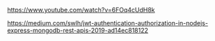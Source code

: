 https://www.youtube.com/watch?v=6FOq4cUdH8k

https://medium.com/swlh/jwt-authentication-authorization-in-nodejs-express-mongodb-rest-apis-2019-ad14ec818122
